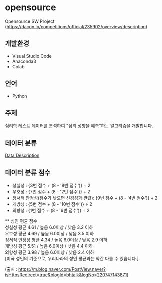 # opensource
Opensource SW Project (https://dacon.io/competitions/official/235902/overview/description)

## 개발환경
- Visual Studio Code
- Anaconda3
- Colab

## 언어
- Python

## 주제
심리학 테스트 데이터를 분석하여 "심리 성향을 예측"하는 알고리즘을 개발합니다.

## 데이터 분류
[Data Description](https://github.com/f1v3-dev/opensource/blob/main/data_desc.ipynb)

## 데이터 분류 점수

- 성실성 : {3번 점수 + (8 - '8번 점수')} ÷ 2
- 우호성 : {7번 점수 + (8 - '2번 점수')} ÷ 2
- 정서적 안정성(점수가 낮으면 신경성과 관련): {9번 점수 + (8 - '4번 점수')} ÷ 2
- 개방성 : {5번 점수 + (8 - '10번 점수')} ÷ 2
- 외향성 : {1번 점수 + (8 - '6번 점수')} ÷ 2


** 성인 평균 점수  
성실성                    평균 4.61 / 높음 6.0이상 / 낮음 3.2 이하  
우호성                    평균 4.69 / 높음 6.0이상 / 낮음 3.5 이하  
정서적 안정성          평균 4.34 / 높음 6.0이상 / 낮음 2.9 이하  
개방성                    평균 5.51 / 높음 6.0이상 / 낮음 4.4 이하  
외향성                    평균 3.98 / 높음 6.0이상 / 낮음 2.4 이하  
[미국 성인의 기준으로, 우리나라의 성인 평균과는 약간 다를 수 있습니다.]

(출처 : https://m.blog.naver.com/PostView.naver?isHttpsRedirect=true&blogId=bhtalk&logNo=220747143871)

